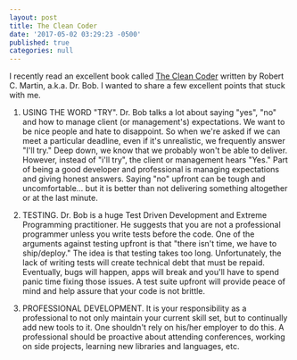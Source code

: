 ```yaml
---
layout: post
title: The Clean Coder
date: '2017-05-02 03:29:23 -0500'
published: true
categories: null
---
```


I recently read an excellent book called [The Clean Coder](https://www.amazon.com/Clean-Coder-Conduct-Professional-Programmers/dp/0137081073) written by Robert C. Martin, a.k.a. Dr. Bob. I wanted to share a few excellent points that stuck with me.

1. USING THE WORD "TRY". Dr. Bob talks a lot about saying "yes", "no" and how to manage client (or management's) expectations. We want to be nice people and hate to disappoint. So when we're asked if we can meet a particular deadline, even if it's unrealistic, we frequently answer "I'll try." Deep down, we know that we probably won't be able to deliver. However, instead of "i'll try", the client or management hears "Yes." Part of being a good developer and professional is managing expectations and giving honest answers. Saying "no" upfront can be tough and uncomfortable... but it is better than not delivering something altogether or at the last minute.

2. TESTING. Dr. Bob is a huge Test Driven Development and Extreme Programming practitioner. He suggests that you are not a professional programmer unless you write tests before the code. One of the arguments against testing upfront is that "there isn't time, we have to ship/deploy." The idea is that testing takes too long. Unfortunately, the lack of writing tests will create technical debt that must be repaid. Eventually, bugs will happen, apps will break and you'll have to spend panic time fixing those issues. A test suite upfront will provide peace of mind and help assure that your code is not brittle.

3. PROFESSIONAL DEVELOPMENT. It is your responsibility as a professional to not only maintain your current skill set, but to continually add new tools to it. One shouldn't rely on his/her employer to do this. A professional should be proactive about attending conferences, working on side projects, learning new libraries and languages, etc.
